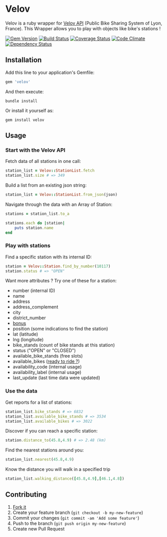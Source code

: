 # Velov

Velov is a ruby wrapper for [Velov API](https://download.data.grandlyon.com/ws/smartdata/jcd_jcdecaux.jcdvelov.json) (Public Bike Sharing System of Lyon, France). This Wrapper allows you to play with objects like bike's stations !

[![Gem Version](https://badge.fury.io/rb/velov.svg)](http://badge.fury.io/rb/velov)
[![Build Status](https://travis-ci.org/pbechu/velov.svg?branch=v0.1.4)](https://travis-ci.org/pbechu/velov)
[![Coverage Status](https://img.shields.io/coveralls/pbechu/velov.svg)](https://coveralls.io/r/pbechu/velov?branch=master)
[![Code Climate](https://codeclimate.com/github/pbechu/velov/badges/gpa.svg)](https://codeclimate.com/github/pbechu/velov)
[![Dependency Status](https://gemnasium.com/pbechu/velov.svg)](https://gemnasium.com/pbechu/velov)

## Installation

Add this line to your application's Gemfile:

```ruby
gem 'velov'
```

And then execute:

```console
bundle install
```

Or install it yourself as:

```console
gem install velov
```

## Usage

### Start with the Velov API

Fetch data of all stations in one call:

```ruby
station_list = Velov::StationList.fetch
station_list.size # => 349
```

Build a list from an existing json string:
```ruby
station_list = Velov::StationList.from_json(json)
```

Navigate through the data with an Array of Station:

```ruby
stations = station_list.to_a

stations.each do |station|
    puts station.name
end
```

### Play with stations

Find a specific station with its internal ID:

```ruby
station = Velov::Station.find_by_number(10117)
station.status # => "OPEN"
```

Want more attributes ? Try one of these for a station:
- number (internal ID)
- name
- address
- address_complement
- city
- district_number
- [bonus](http://www.velov.grandlyon.com/FAQ-Question-Reponse.59+M55f945504e2.0.html)
- position (some indications to find the station)
- lat (latitude)
- lng (longitude)
- bike_stands (count of bike stands at this station)
- status ("OPEN" or "CLOSED")
- available_bike_stands (free slots)
- available_bikes ([ready to ride ?](http://www.annivelov.fr/))
- availability_code (internal usage)
- availability_label (internal usage)
- last_update (last time data were updated)

### Use the data

Get reports for a list of stations:

```ruby
station_list.bike_stands # => 6832
station_list.available_bike_stands # => 3534
station_list.available_bikes # => 3022
```

Discover if you can reach a specific station:

```ruby
station.distance_to(45.8,4.9) # => 2.48 (km)
```

Find the nearest stations around you:

```ruby
station_list.nearest(45.8,4.9)
```

Know the distance you will walk in a specified trip

```ruby
station_list.walking_distance([45.8,4.9],[46.1,4.8])
```

## Contributing

1. [Fork it](http://github.com/pbechu/velov/fork)
2. Create your feature branch (`git checkout -b my-new-feature`)
3. Commit your changes (`git commit -am 'Add some feature'`)
4. Push to the branch (`git push origin my-new-feature`)
5. Create new Pull Request
